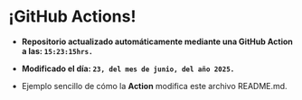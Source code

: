 # ¡GitHub Actions!
* **Repositorio actualizado automáticamente mediante una GitHub Action a las: `15:23:15hrs.`**
* **Modificado el día: `23, del mes de junio, del año 2025.`**

* Ejemplo sencillo de cómo la **Action** modifica este archivo README.md.
